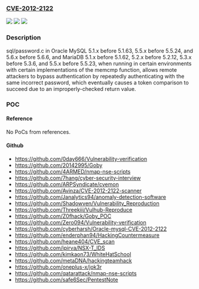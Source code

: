 ### [CVE-2012-2122](https://cve.mitre.org/cgi-bin/cvename.cgi?name=CVE-2012-2122)
![](https://img.shields.io/static/v1?label=Product&message=n%2Fa&color=blue)
![](https://img.shields.io/static/v1?label=Version&message=n%2Fa&color=blue)
![](https://img.shields.io/static/v1?label=Vulnerability&message=n%2Fa&color=brighgreen)

### Description

sql/password.c in Oracle MySQL 5.1.x before 5.1.63, 5.5.x before 5.5.24, and 5.6.x before 5.6.6, and MariaDB 5.1.x before 5.1.62, 5.2.x before 5.2.12, 5.3.x before 5.3.6, and 5.5.x before 5.5.23, when running in certain environments with certain implementations of the memcmp function, allows remote attackers to bypass authentication by repeatedly authenticating with the same incorrect password, which eventually causes a token comparison to succeed due to an improperly-checked return value.

### POC

#### Reference
No PoCs from references.

#### Github
- https://github.com/0day666/Vulnerability-verification
- https://github.com/20142995/Goby
- https://github.com/4ARMED/nmap-nse-scripts
- https://github.com/7hang/cyber-security-interview
- https://github.com/ARPSyndicate/cvemon
- https://github.com/Avinza/CVE-2012-2122-scanner
- https://github.com/Janalytics94/anomaly-detection-software
- https://github.com/Shadowven/Vulnerability_Reproduction
- https://github.com/Threekiii/Vulhub-Reproduce
- https://github.com/Z0fhack/Goby_POC
- https://github.com/Zero094/Vulnerability-verification
- https://github.com/cyberharsh/Oracle-mysql-CVE-2012-2122
- https://github.com/enderphan94/HackingCountermeasure
- https://github.com/heane404/CVE_scan
- https://github.com/ipirva/NSX-T_IDS
- https://github.com/kimkaon73/WhiteHatSchool
- https://github.com/metaDNA/hackingteamhack
- https://github.com/oneplus-x/jok3r
- https://github.com/qatarattack/nmap-nse-scripts
- https://github.com/safe6Sec/PentestNote


